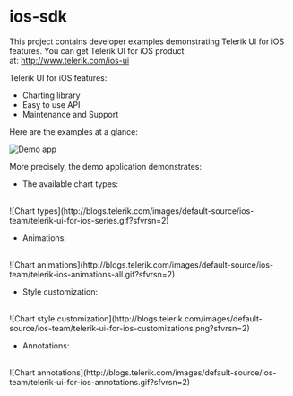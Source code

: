 ios-sdk
=======

This project contains developer examples demonstrating Telerik UI for iOS features. You can get Telerik UI for iOS product at: http://www.telerik.com/ios-ui

Telerik UI for iOS features:
- Charting library
- Easy to use API
- Maintenance and Support

Here are the examples at a glance: 

![Demo app](http://blogs.telerik.com/images/default-source/ios-team/ios-samples-app.gif?sfvrsn=0.6434930243995041)

More precisely, the demo application demonstrates:

- The available chart types:
<br/>
![Chart types](http://blogs.telerik.com/images/default-source/ios-team/telerik-ui-for-ios-series.gif?sfvrsn=2)

- Animations:
<br/>
![Chart animations](http://blogs.telerik.com/images/default-source/ios-team/telerik-ios-animations-all.gif?sfvrsn=2)

- Style customization:
<br/>
![Chart style customization](http://blogs.telerik.com/images/default-source/ios-team/telerik-ui-for-ios-customizations.png?sfvrsn=2)

- Annotations:
<br/>
![Chart annotations](http://blogs.telerik.com/images/default-source/ios-team/telerik-ui-for-ios-annotations.gif?sfvrsn=2)